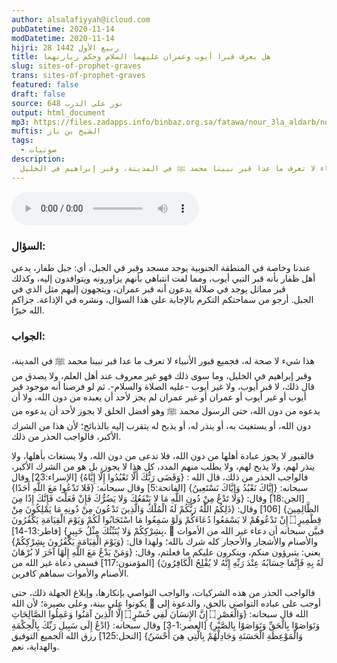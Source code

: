 ```yaml
---
author: alsalafiyyah@icloud.com
pubDatetime: 2020-11-14
modDatetime: 2020-11-14
hijri: 28 ربيع الأول 1442
title: هل يعرف قبرا أيوب وعمران عليهما السلام وحكم زيارتهما
slug: sites-of-prophet-graves
trans: sites-of-prophet-graves
featured: false
draft: false
source: نور على الدرب 648
output: html_document
mp3: https://files.zadapps.info/binbaz.org.sa/fatawa/nour_3la_aldarb/nour_638/nour_63813.mp3
muftis: الشيخ بن باز
tags:
  - صوتيات
description:
  فجميع قبور الأنبياء لا تعرف ما عدا قبر نبينا محمد ﷺ في المدينة، وقبر إبراهيم في الخليل.
---
```


<audio controls>
 <source src="https://files.zadapps.info/binbaz.org.sa/fatawa/nour_3la_aldarb/nour_638/nour_63813.mp3" type="audio/mpeg"/><p>لا يدعم متصفحك عنصر الصوت</p>
</audio>

### السؤال:
عندنا وخاصة في المنطقة الجنوبية يوجد مسجد وقبر في الجبل، أي: جبل ظفار، يدعي أهل ظفار بأنه قبر النبي أيوب، ومما لفت انتباهي بأنهم يزاورونه ويتوافدون إليه، وكذلك قبر مماثل يوجد في صلالة يدعون أنه قبر عمران، ويتجهون إليهم مثل الذي في الجبل. أرجو من سماحتكم التكرم بالإجابة على هذا السؤال، ونشره في الإذاعة. جزاكم الله خيرًا.

### الجواب:
هذا شيء لا صحة له، فجميع قبور الأنبياء لا تعرف ما عدا قبر نبينا محمد ﷺ في المدينة، وقبر إبراهيم في الخليل، وما سوى ذلك فهو غير معروف عند أهل العلم، ولا يصدق من قال ذلك، لا قبر أيوب، ولا غير أيوب -عليه الصلاة والسلام-. ثم لو فرضنا أنه موجود قبر أيوب أو غير أيوب أو عمران أو غير عمران لم يجز لأحد أن يعبده من دون الله، ولا أن يدعوه من دون الله، حتى الرسول محمد ﷺ وهو أفضل الخلق لا يجوز لأحد أن يدعوه من دون الله، أو يستغيث به، أو ينذر له، أو يذبح له يتقرب إليه بالذبائح؛ لأن هذا من الشرك الأكبر، فالواجب الحذر من ذلك.

فالقبور لا يجوز عبادة أهلها من دون الله، فلا تدعى من دون الله، ولا يستغاث بأهلها، ولا ينذر لهم، ولا يذبح لهم، ولا يطلب منهم المدد، كل هذا لا يجوز، بل هو من الشرك الأكبر، فالواجب الحذر من ذلك، قال الله : {وَقَضَى رَبُّكَ أَلَّا تَعْبُدُوا إِلَّا إِيَّاهُ} [الإسراء:23] وقال سبحانه: {إِيَّاكَ نَعْبُدُ وَإِيَّاكَ نَسْتَعِينُ} [الفاتحة:5] وقال سبحانه: {فَلا تَدْعُوا مَعَ اللَّهِ أَحَدًا} [الجن:18] وقال: {وَلا تَدْعُ مِنْ دُونِ اللَّهِ مَا لا يَنْفَعُكَ وَلا يَضُرُّكَ فَإِنْ فَعَلْتَ فَإِنَّكَ إِذًا مِنَ الظَّالِمِينَ} [106] وقال: {ذَلِكُمُ اللَّهُ رَبُّكُمْ لَهُ الْمُلْكُ وَالَّذِينَ تَدْعُونَ مِنْ دُونِهِ مَا يَمْلِكُونَ مِنْ قِطْمِيرٍ ۝ إِنْ تَدْعُوهُمْ لا يَسْمَعُوا دُعَاءَكُمْ وَلَوْ سَمِعُوا مَا اسْتَجَابُوا لَكُمْ وَيَوْمَ الْقِيَامَةِ يَكْفُرُونَ بِشِرْكِكُمْ وَلا يُنَبِّئُكَ مِثْلُ خَبِيرٍ} [فاطر:13-14]،  فبيَّن سبحانه أن دعاء غير الله من الأموات والأصنام والأشجار والأحجار كله شرك بالله؛ ولهذا قال: {وَيَوْمَ الْقِيَامَةِ يَكْفُرُونَ بِشِرْكِكُمْ} يعني: يتبرؤون منكم، وينكرون عليكم ما فعلتم، وقال: {وَمَنْ يَدْعُ مَعَ اللَّهِ إِلَهًا آخَرَ لا بُرْهَانَ لَهُ بِهِ فَإِنَّمَا حِسَابُهُ عِنْدَ رَبِّهِ إِنَّهُ لا يُفْلِحُ الْكَافِرُونَ} [المؤمنون:117] فسمى دعاة غير الله من الأصنام والأموات سماهم كافرين. 

فالواجب الحذر من هذه الشركيات، والواجب التواصي بإنكارها، وإبلاغ الجهلة ذلك، حتى يكونوا على بينة، وعلى بصيرة؛ لأن الله  أوجب على عباده التواصي بالحق، والدعوة إلى الله قال سبحانه: {وَالْعَصْرِ ۝ إِنَّ الإِنسَانَ لَفِي خُسْرٍ ۝ إِلَّا الَّذِينَ آمَنُوا وَعَمِلُوا الصَّالِحَاتِ وَتَوَاصَوْا بِالْحَقِّ وَتَوَاصَوْا بِالصَّبْرِ} [العصر:1-3] وقال سبحانه: {ادْعُ إِلَى سَبِيلِ رَبِّكَ بِالْحِكْمَةِ وَالْمَوْعِظَةِ الْحَسَنَةِ وَجَادِلْهُمْ بِالَّتِي هِيَ أَحْسَنُ} [النحل:125] رزق الله الجميع التوفيق والهداية، نعم.
